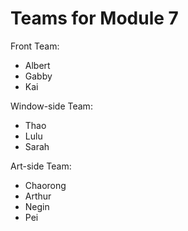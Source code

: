 # Teams for Module 7

Front Team:
* Albert
* Gabby
* Kai

Window-side Team:
* Thao
* Lulu
* Sarah 

Art-side Team:
* Chaorong
* Arthur
* Negin
* Pei
